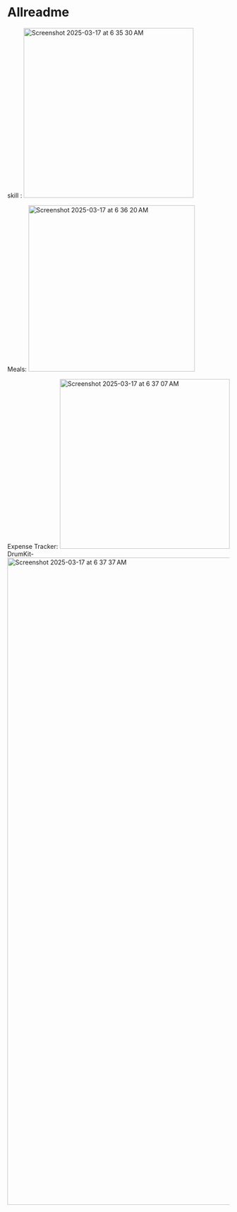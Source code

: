 # Allreadme 
skill : <img width="385" alt="Screenshot 2025-03-17 at 6 35 30 AM" src="https://github.com/user-attachments/assets/5a696bab-a8f1-4b52-a56e-9872619e5616" />


Meals: <img width="377" alt="Screenshot 2025-03-17 at 6 36 20 AM" src="https://github.com/user-attachments/assets/1f76da64-285d-462f-b2ee-96e086f17eeb" />


Expense Tracker: <img width="385" alt="Screenshot 2025-03-17 at 6 37 07 AM" src="https://github.com/user-attachments/assets/16bbdacb-8823-4269-afe1-d4cb81b5d002" />
DrumKit- <img width="1468" alt="Screenshot 2025-03-17 at 6 37 37 AM" src="https://github.com/user-attachments/assets/2a81f021-b726-40c2-b094-e07ad32b25f2" />
